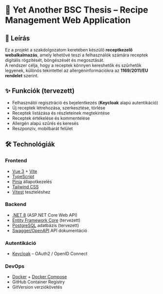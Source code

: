 # 🍲 Yet Another BSC Thesis – Recipe Management Web Application

## 📖 Leírás
Ez a projekt a szakdolgozatom keretében készülő **receptkezelő webalkalmazás**, amely lehetővé teszi a felhasználók számára receptek digitális rögzítését, böngészését és megosztását.  
A rendszer célja, hogy a receptek könnyen kereshetők és szűrhetők legyenek, különös tekintettel az allergéninformációkra az **1169/2011/EU rendelet** szerint.

## ✨ Funkciók (tervezett)
- Felhasználói regisztráció és bejelentkezés (**Keycloak** alapú autentikáció)
- Új receptek létrehozása, szerkesztése, törlése
- Receptek listázása és részleteinek megtekintése
- Receptek értékelése és kommentelése
- Allergén alapú szűrés és keresés
- Reszponzív, mobilbarát felület

## 🛠 Technológiák
### Frontend
- [Vue 3](https://vuejs.org/) + [Vite](https://vitejs.dev/)
- [TypeScript](https://www.typescriptlang.org/)
- [Pinia](https://pinia.vuejs.org/) állapotkezelés
- [Tailwind CSS](https://tailwindcss.com/)
- [Vitest](https://vitest.dev/) teszteléshez

### Backend
- [.NET 8](https://dotnet.microsoft.com/) (ASP.NET Core Web API)
- [Entity Framework Core](https://docs.microsoft.com/ef/core/) (tervezett)
- [PostgreSQL](https://www.postgresql.org/) adatbázis (tervezett)
- [Swagger/OpenAPI](https://swagger.io/) API dokumentáció

### Autentikáció
- [Keycloak](https://www.keycloak.org/) – OAuth2 / OpenID Connect

### DevOps
- [Docker](https://www.docker.com/) + [Docker Compose](https://docs.docker.com/compose/)
- GitHub Container Registry
- GitVersion verziókövetés

